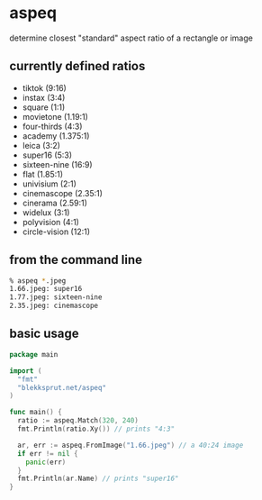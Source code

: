 # aspeq

determine closest "standard" aspect ratio of a rectangle or image

## currently defined ratios

- tiktok (9:16)
- instax (3:4)
- square (1:1)
- movietone (1.19:1)
- four-thirds (4:3)
- academy (1.375:1)
- leica (3:2)
- super16 (5:3)
- sixteen-nine (16:9)
- flat (1.85:1)
- univisium (2:1)
- cinemascope (2.35:1)
- cinerama (2.59:1)
- widelux (3:1)
- polyvision (4:1)
- circle-vision (12:1)

## from the command line

```sh
% aspeq *.jpeg
1.66.jpeg: super16
1.77.jpeg: sixteen-nine
2.35.jpeg: cinemascope
```

## basic usage

```go
package main

import (
  "fmt"
  "blekksprut.net/aspeq"
)

func main() {
  ratio := aspeq.Match(320, 240)
  fmt.Println(ratio.Xy()) // prints "4:3"

  ar, err := aspeq.FromImage("1.66.jpeg") // a 40:24 image
  if err != nil {
    panic(err)
  }
  fmt.Println(ar.Name) // prints "super16"
}
```
